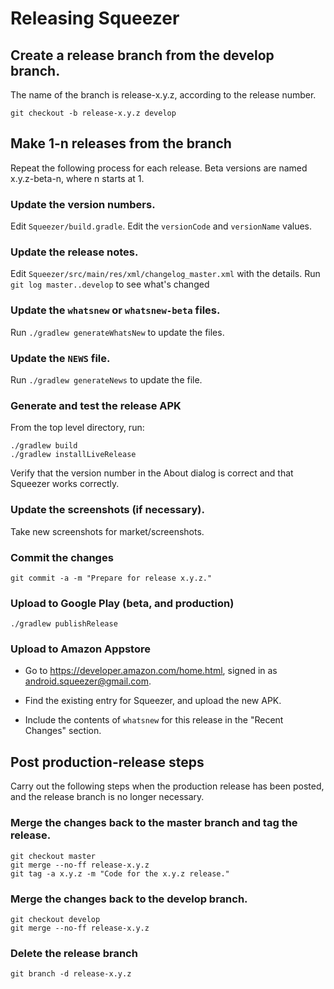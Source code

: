 # Releasing Squeezer

## Create a release branch from the develop branch.

The name of the branch is release-x.y.z, according to the release number.

    git checkout -b release-x.y.z develop

## Make 1-n releases from the branch

Repeat the following process for each release. Beta versions are named
x.y.z-beta-n, where n starts at 1.

### Update the version numbers.

Edit `Squeezer/build.gradle`.  Edit the `versionCode` and `versionName`
values.

### Update the release notes.

Edit `Squeezer/src/main/res/xml/changelog_master.xml` with the details.
Run `git log master..develop` to see what's changed

### Update the `whatsnew` or `whatsnew-beta` files.

Run `./gradlew generateWhatsNew` to update the files.

### Update the `NEWS` file.

Run `./gradlew generateNews` to update the file.

### Generate and test the release APK

From the top level directory, run:

    ./gradlew build
    ./gradlew installLiveRelease

Verify that the version number in the About dialog is correct and that
Squeezer works correctly.

### Update the screenshots (if necessary).

Take new screenshots for market/screenshots.

### Commit the changes

    git commit -a -m "Prepare for release x.y.z."

### Upload to Google Play (beta, and production)

    ./gradlew publishRelease

### Upload to Amazon Appstore

- Go to https://developer.amazon.com/home.html, signed in as
  android.squeezer@gmail.com.

- Find the existing entry for Squeezer, and upload the new APK.

- Include the contents of `whatsnew` for this release in the "Recent Changes"
  section.

## Post production-release steps

Carry out the following steps when the production release has been posted,
and the release branch is no longer necessary.

### Merge the changes back to the master branch and tag the release.

    git checkout master
    git merge --no-ff release-x.y.z
    git tag -a x.y.z -m "Code for the x.y.z release."

### Merge the changes back to the develop branch.

    git checkout develop
    git merge --no-ff release-x.y.z

### Delete the release branch

    git branch -d release-x.y.z
